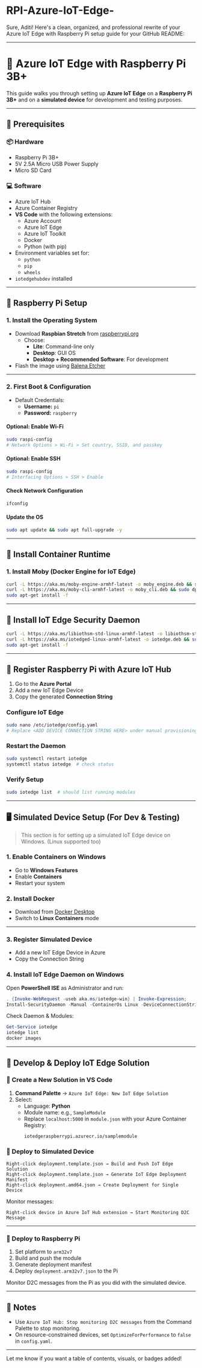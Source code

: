 # RPI-Azure-IoT-Edge-


Sure, Aditi! Here's a clean, organized, and professional rewrite of your Azure IoT Edge with Raspberry Pi setup guide for your GitHub README:

---

# 🧠 Azure IoT Edge with Raspberry Pi 3B+

This guide walks you through setting up **Azure IoT Edge** on a **Raspberry Pi 3B+** and on a **simulated device** for development and testing purposes.

---

## 🔧 Prerequisites

### 📦 Hardware
- Raspberry Pi 3B+
- 5V 2.5A Micro USB Power Supply
- Micro SD Card

### 💻 Software
- Azure IoT Hub
- Azure Container Registry
- **VS Code** with the following extensions:
  - Azure Account  
  - Azure IoT Edge  
  - Azure IoT Toolkit  
  - Docker  
  - Python (with pip)
- Environment variables set for:
  - `python`
  - `pip`
  - `wheels`
- `iotedgehubdev` installed

---

## 🍓 Raspberry Pi Setup

### 1. Install the Operating System

- Download **Raspbian Stretch** from [raspberrypi.org](https://www.raspberrypi.org/downloads/raspbian/)
  - Choose:
    - **Lite**: Command-line only
    - **Desktop**: GUI OS
    - **Desktop + Recommended Software**: For development
- Flash the image using [Balena Etcher](https://www.balena.io/etcher/)

---

### 2. First Boot & Configuration

- Default Credentials:
  - **Username:** `pi`
  - **Password:** `raspberry`

#### Optional: Enable Wi-Fi
```bash
sudo raspi-config
# Network Options > Wi-Fi > Set country, SSID, and passkey
```

#### Optional: Enable SSH
```bash
sudo raspi-config
# Interfacing Options > SSH > Enable
```

#### Check Network Configuration
```bash
ifconfig
```

#### Update the OS
```bash
sudo apt update && sudo apt full-upgrade -y
```

---

## 🐳 Install Container Runtime

### 1. Install Moby (Docker Engine for IoT Edge)

```bash
curl -L https://aka.ms/moby-engine-armhf-latest -o moby_engine.deb && sudo dpkg -i ./moby_engine.deb
curl -L https://aka.ms/moby-cli-armhf-latest -o moby_cli.deb && sudo dpkg -i ./moby_cli.deb
sudo apt-get install -f
```

---

## 🔐 Install IoT Edge Security Daemon

```bash
curl -L https://aka.ms/libiothsm-std-linux-armhf-latest -o libiothsm-std.deb && sudo dpkg -i ./libiothsm-std.deb
curl -L https://aka.ms/iotedged-linux-armhf-latest -o iotedge.deb && sudo dpkg -i ./iotedge.deb
sudo apt-get install -f
```

---

## 🔗 Register Raspberry Pi with Azure IoT Hub

1. Go to the **Azure Portal**
2. Add a new IoT Edge Device
3. Copy the generated **Connection String**

### Configure IoT Edge

```bash
sudo nano /etc/iotedge/config.yaml
# Replace <ADD DEVICE CONNECTION STRING HERE> under manual provisioning
```

### Restart the Daemon

```bash
sudo systemctl restart iotedge
systemctl status iotedge  # check status
```

### Verify Setup

```bash
sudo iotedge list  # should list running modules
```

---

## 🖥️ Simulated Device Setup (For Dev & Testing)

> This section is for setting up a simulated IoT Edge device on Windows. (Linux supported too)

### 1. Enable Containers on Windows

- Go to **Windows Features**  
- Enable **Containers**  
- Restart your system

### 2. Install Docker

- Download from [Docker Desktop](https://www.docker.com/products/docker-desktop)  
- Switch to **Linux Containers** mode

---

### 3. Register Simulated Device

- Add a new IoT Edge Device in Azure
- Copy the Connection String

### 4. Install IoT Edge Daemon on Windows

Open **PowerShell ISE** as Administrator and run:

```powershell
. {Invoke-WebRequest -useb aka.ms/iotedge-win} | Invoke-Expression;
Install-SecurityDaemon -Manual -ContainerOs Linux -DeviceConnectionString '<connection-string>'
```

Check Daemon & Modules:
```powershell
Get-Service iotedge
iotedge list
docker images
```

---

## 🧪 Develop & Deploy IoT Edge Solution

### 📁 Create a New Solution in VS Code

1. **Command Palette** → `Azure IoT Edge: New IoT Edge Solution`
2. Select:
   - Language: **Python**
   - Module name: e.g., `SampleModule`
   - Replace `localhost:5000` in `module.json` with your Azure Container Registry:
     ```
     iotedgeraspberrypi.azurecr.io/samplemodule
     ```

### 🐳 Deploy to Simulated Device

```text
Right-click deployment.template.json → Build and Push IoT Edge Solution
Right-click deployment.template.json → Generate IoT Edge Deployment Manifest
Right-click deployment.amd64.json → Create Deployment for Single Device
```

Monitor messages:
```text
Right-click device in Azure IoT Hub extension → Start Monitoring D2C Message
```

---

### 🍓 Deploy to Raspberry Pi

1. Set platform to `arm32v7`
2. Build and push the module
3. Generate deployment manifest
4. Deploy `deployment.arm32v7.json` to the Pi

Monitor D2C messages from the Pi as you did with the simulated device.

---

## 📌 Notes

- Use `Azure IoT Hub: Stop monitoring D2C messages` from the Command Palette to stop monitoring.
- On resource-constrained devices, set `OptimizeForPerformance` to `false` in `config.yaml`.

---

Let me know if you want a table of contents, visuals, or badges added!
